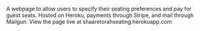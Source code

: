 A webpage to allow users to specify their seating preferences and pay for guest seats. Hosted on Heroku, payments through Stripe, and mail through Mailgun.
View the page live at shaaretorahseating.herokuapp.com

